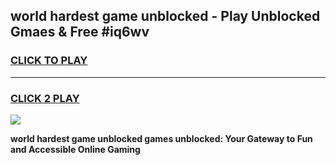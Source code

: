 
## world hardest game unblocked - Play Unblocked Gmaes & Free #iq6wv
<h3>
<a href="https://premium.freeplayer.one?title=world_hardest_game_unblocked&ref=03M">CLICK TO PLAY</a></h3>
<hr>

<h3>
<a href="https://premium.freeplayer.one?title=world_hardest_game_unblocked&ref=03M">CLICK 2 PLAY</a>
  
</h3>

<a href="https://premium.freeplayer.one?title=world_hardest_game_unblocked&ref=03M"><img src="https://clearcache.store/games.png"></a>


**world hardest game unblocked games unblocked: Your Gateway to Fun and Accessible Online Gaming**
